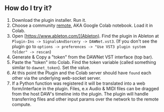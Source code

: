 ## How do I try it?
  
1. Download the plugin installer. Run it.
2. Choose a community [remote](/remote-compute/), AKA Google Colab notebook. Load it in Colab.    
3. Open [https://www.ableton.com/](Ableton).  Find the plugin in Ableton at `Plugin-Ins -> SignalsAndSorcery -> DAWNet.vst3`.  (If you don't see the plugin go to `options -> preferences -> "Use VST3 plugin system folder" -> rescan`)
4. Generate & Copy a "token" from the DAWNet VST interface (top bar).  
5. Paste the "token" into Colab.  Find the token variable (called something similar to `dawnet_token`).  Set the value.
6. At this point the Plugin and the Colab server should have `found` each other via the underlying web-socket server.
7. If a Python function was registered it will be translated into a web form/interface in the plugin.  Files, e.x Audio & MIDI files can be dragged from the host DAW's timeline into the plugin.  The plugin will handle transferring files and other input params over the network to the remote compute.    
